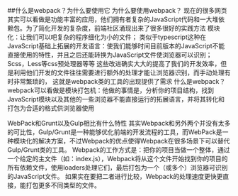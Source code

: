 ##什么是webpack？为什么要使用它
为什么要使用webpack？
    现在的很多网页其实可以看做是功能丰富的应用，他们拥有者复杂的JavaScript代码和一大堆依赖包。为了简化开发的复杂度，前端社区涌现出来了很多很好的实践方法
        模块化：让我们可以吧复杂的程序细化为小的文件；
        类似于typescript这种在JavaScript基础上拓展的开发语言：使我们能够时间目前版本的JavaScript不能直接使用的特性，并且之后还能转换为JavaScript文件使浏览器可以识别；
        Scss，Less等css预处理器等等
    这些改进确实大大的提高了我们的开发效率，但是利用他们开发的文件往往需要进行额外的处理才能让浏览器识别，而手动处理有时非常繁琐的， 这就是webpack类的工具的出现提供了需求
什么是webpack？
    webpack可以看做是模块打包机：他做的事情是，分析你的项目结构，找到JavaScript模块以及其他的一些浏览器不能直接运行的拓展语言，并将其转化和打包为合适的格式供浏览器使用

WebPack和Grunt以及Gulp相比有什么特性
    其实Webpack和另外两个并没有太多的可比性，Gulp/Grunt是一种能够优化前端的开发流程的工具，而WebPack是一种模块化的解决方案，不过Webpack的优点使得Webpack在很多场景下可以替代Gulp/Grunt类的工具。
    Webpack的工作方式是：把你的项目当做一个整体，通过一个给定的主文件（如：index.js），Webpack将从这个文件开始找到你的项目的所有依赖文件，使用loaders处理它们，最后打包为一个（或多个）浏览器可识别的JavaScript文件。
    如果实在要把二者进行比较，Webpack的处理速度更快更直接，能打包更多不同类型的文件。
